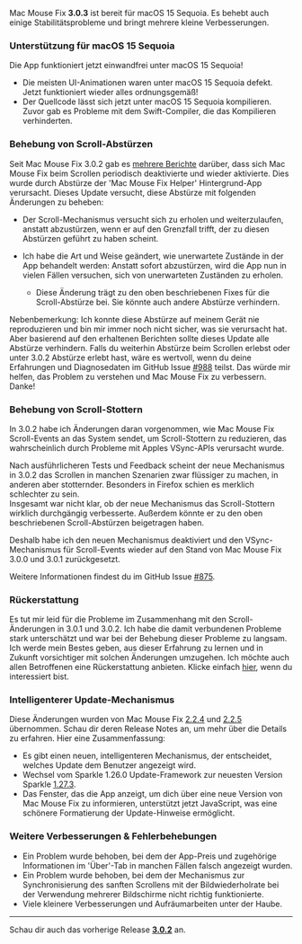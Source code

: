 Mac Mouse Fix **3.0.3** ist bereit für macOS 15 Sequoia. Es behebt auch einige Stabilitätsprobleme und bringt mehrere kleine Verbesserungen.

### Unterstützung für macOS 15 Sequoia

Die App funktioniert jetzt einwandfrei unter macOS 15 Sequoia!

- Die meisten UI-Animationen waren unter macOS 15 Sequoia defekt. Jetzt funktioniert wieder alles ordnungsgemäß!
- Der Quellcode lässt sich jetzt unter macOS 15 Sequoia kompilieren. Zuvor gab es Probleme mit dem Swift-Compiler, die das Kompilieren verhinderten.

### Behebung von Scroll-Abstürzen

Seit Mac Mouse Fix 3.0.2 gab es [mehrere Berichte](https://github.com/noah-nuebling/mac-mouse-fix/issues/988) darüber, dass sich Mac Mouse Fix beim Scrollen periodisch deaktivierte und wieder aktivierte. Dies wurde durch Abstürze der 'Mac Mouse Fix Helper' Hintergrund-App verursacht. Dieses Update versucht, diese Abstürze mit folgenden Änderungen zu beheben:

- Der Scroll-Mechanismus versucht sich zu erholen und weiterzulaufen, anstatt abzustürzen, wenn er auf den Grenzfall trifft, der zu diesen Abstürzen geführt zu haben scheint.
- Ich habe die Art und Weise geändert, wie unerwartete Zustände in der App behandelt werden: Anstatt sofort abzustürzen, wird die App nun in vielen Fällen versuchen, sich von unerwarteten Zuständen zu erholen.
    
    - Diese Änderung trägt zu den oben beschriebenen Fixes für die Scroll-Abstürze bei. Sie könnte auch andere Abstürze verhindern.

Nebenbemerkung: Ich konnte diese Abstürze auf meinem Gerät nie reproduzieren und bin mir immer noch nicht sicher, was sie verursacht hat. Aber basierend auf den erhaltenen Berichten sollte dieses Update alle Abstürze verhindern. Falls du weiterhin Abstürze beim Scrollen erlebst oder unter 3.0.2 Abstürze erlebt hast, wäre es wertvoll, wenn du deine Erfahrungen und Diagnosedaten im GitHub Issue [#988](https://github.com/noah-nuebling/mac-mouse-fix/issues/988) teilst. Das würde mir helfen, das Problem zu verstehen und Mac Mouse Fix zu verbessern. Danke!

### Behebung von Scroll-Stottern

In 3.0.2 habe ich Änderungen daran vorgenommen, wie Mac Mouse Fix Scroll-Events an das System sendet, um Scroll-Stottern zu reduzieren, das wahrscheinlich durch Probleme mit Apples VSync-APIs verursacht wurde.

Nach ausführlicheren Tests und Feedback scheint der neue Mechanismus in 3.0.2 das Scrollen in manchen Szenarien zwar flüssiger zu machen, in anderen aber stotternder. Besonders in Firefox schien es merklich schlechter zu sein. \
Insgesamt war nicht klar, ob der neue Mechanismus das Scroll-Stottern wirklich durchgängig verbesserte. Außerdem könnte er zu den oben beschriebenen Scroll-Abstürzen beigetragen haben.

Deshalb habe ich den neuen Mechanismus deaktiviert und den VSync-Mechanismus für Scroll-Events wieder auf den Stand von Mac Mouse Fix 3.0.0 und 3.0.1 zurückgesetzt.

Weitere Informationen findest du im GitHub Issue [#875](https://github.com/noah-nuebling/mac-mouse-fix/issues/875).

### Rückerstattung

Es tut mir leid für die Probleme im Zusammenhang mit den Scroll-Änderungen in 3.0.1 und 3.0.2. Ich habe die damit verbundenen Probleme stark unterschätzt und war bei der Behebung dieser Probleme zu langsam. Ich werde mein Bestes geben, aus dieser Erfahrung zu lernen und in Zukunft vorsichtiger mit solchen Änderungen umzugehen. Ich möchte auch allen Betroffenen eine Rückerstattung anbieten. Klicke einfach [hier](https://redirect.macmousefix.com/?target=mmf-apply-for-refund), wenn du interessiert bist.

### Intelligenterer Update-Mechanismus

Diese Änderungen wurden von Mac Mouse Fix [2.2.4](https://github.com/noah-nuebling/mac-mouse-fix/releases/tag/2.2.4) und [2.2.5](https://github.com/noah-nuebling/mac-mouse-fix/releases/tag/2.2.5) übernommen. Schau dir deren Release Notes an, um mehr über die Details zu erfahren. Hier eine Zusammenfassung:

- Es gibt einen neuen, intelligenteren Mechanismus, der entscheidet, welches Update dem Benutzer angezeigt wird.
- Wechsel vom Sparkle 1.26.0 Update-Framework zur neuesten Version Sparkle [1.27.3](https://github.com/sparkle-project/Sparkle/releases/tag/1.27.3).
- Das Fenster, das die App anzeigt, um dich über eine neue Version von Mac Mouse Fix zu informieren, unterstützt jetzt JavaScript, was eine schönere Formatierung der Update-Hinweise ermöglicht.

### Weitere Verbesserungen & Fehlerbehebungen

- Ein Problem wurde behoben, bei dem der App-Preis und zugehörige Informationen im 'Über'-Tab in manchen Fällen falsch angezeigt wurden.
- Ein Problem wurde behoben, bei dem der Mechanismus zur Synchronisierung des sanften Scrollens mit der Bildwiederholrate bei der Verwendung mehrerer Bildschirme nicht richtig funktionierte.
- Viele kleinere Verbesserungen und Aufräumarbeiten unter der Haube.

---

Schau dir auch das vorherige Release [**3.0.2**](https://github.com/noah-nuebling/mac-mouse-fix/releases/tag/3.0.2) an.